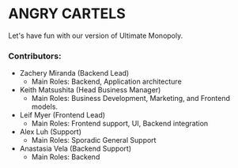# ANGRY CARTELS

Let's have fun with our version of Ultimate Monopoly.

### Contributors:
- Zachery Miranda (Backend Lead)
  - Main Roles: Backend, Application architecture
- Keith Matsushita (Head Business Manager)
  - Main Roles: Business Development, Marketing, and Frontend models.
- Leif Myer (Frontend Lead)
  - Main Roles: Frontend support, UI, Backend integration
- Alex Luh (Support)
  - Main Roles: Sporadic General Support
- Anastasia Vela (Backend Support)
  - Main Roles: Backend
